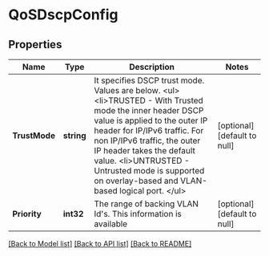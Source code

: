 # QoSDscpConfig

## Properties
Name | Type | Description | Notes
------------ | ------------- | ------------- | -------------
**TrustMode** | **string** | It specifies DSCP trust mode. Values are below. &lt;ul&gt; &lt;li&gt;TRUSTED - With Trusted mode the inner header DSCP value is applied to the outer IP header for IP/IPv6 traffic. For non IP/IPv6 traffic, the outer IP header takes the default value. &lt;li&gt;UNTRUSTED - Untrusted mode is supported on overlay-based and VLAN-based logical port. &lt;/ul&gt;  | [optional] [default to null]
**Priority** | **int32** | The range of backing VLAN Id&#39;s. This information is available | [optional] [default to null]

[[Back to Model list]](../README.md#documentation-for-models) [[Back to API list]](../README.md#documentation-for-api-endpoints) [[Back to README]](../README.md)


